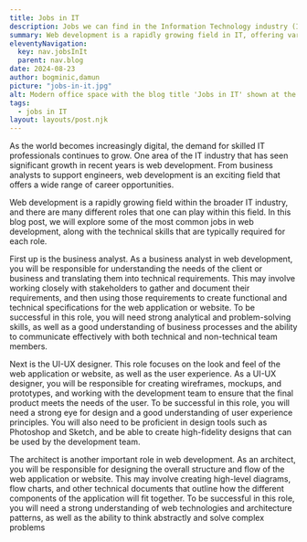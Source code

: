 ```yaml
---
title: Jobs in IT
description: Jobs we can find in the Information Technology industry (IT)
summary: Web development is a rapidly growing field in IT, offering various roles such as business analyst, UI-UX designer, and architect. Each role requires specific skills, from translating business needs into technical specs, designing user interfaces, to structuring the overall web architecture.
eleventyNavigation:
  key: nav.jobsInIt
  parent: nav.blog
date: 2024-08-23
author: bogminic,damun
picture: "jobs-in-it.jpg"
alt: Modern office space with the blog title 'Jobs in IT' shown at the top
tags:
  - jobs in IT
layout: layouts/post.njk
---
```


As the world becomes increasingly digital, the demand for skilled IT professionals continues to grow. One area of the IT industry that has seen significant growth in recent years is web development. From business analysts to support engineers, web development is an exciting field that offers a wide range of career opportunities.

Web development is a rapidly growing field within the broader IT industry, and there are many different roles that one can play within this field. In this blog post, we will explore some of the most common jobs in web development, along with the technical skills that are typically required for each role.

First up is the business analyst. As a business analyst in web development, you will be responsible for understanding the needs of the client or business and translating them into technical requirements. This may involve working closely with stakeholders to gather and document their requirements, and then using those requirements to create functional and technical specifications for the web application or website. To be successful in this role, you will need strong analytical and problem-solving skills, as well as a good understanding of business processes and the ability to communicate effectively with both technical and non-technical team members.

Next is the UI-UX designer. This role focuses on the look and feel of the web application or website, as well as the user experience. As a UI-UX designer, you will be responsible for creating wireframes, mockups, and prototypes, and working with the development team to ensure that the final product meets the needs of the user. To be successful in this role, you will need a strong eye for design and a good understanding of user experience principles. You will also need to be proficient in design tools such as Photoshop and Sketch, and be able to create high-fidelity designs that can be used by the development team.

The architect is another important role in web development. As an architect, you will be responsible for designing the overall structure and flow of the web application or website. This may involve creating high-level diagrams, flow charts, and other technical documents that outline how the different components of the application will fit together. To be successful in this role, you will need a strong understanding of web technologies and architecture patterns, as well as the ability to think abstractly and solve complex problems